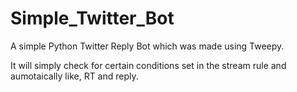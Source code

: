 # Simple_Twitter_Bot

A simple Python Twitter Reply Bot which was made using Tweepy.

It will simply check for certain conditions set in the stream rule and aumotaically like, RT and reply.
